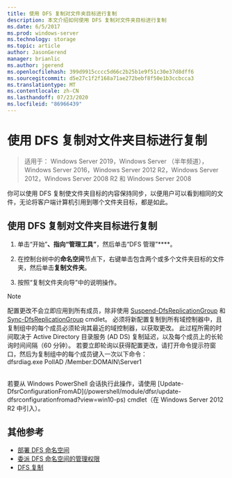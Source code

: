 ```yaml
---
title: 使用 DFS 复制对文件夹目标进行复制
description: 本文介绍如何使用 DFS 复制对文件夹目标进行复制
ms.date: 6/5/2017
ms.prod: windows-server
ms.technology: storage
ms.topic: article
author: JasonGerend
manager: brianlic
ms.author: jgerend
ms.openlocfilehash: 399d9915cccc5d66c2b25b1e9f51c30e37d8dff6
ms.sourcegitcommit: d5e27c1f2f168a71ae272bebf8f50e1b3ccbcca3
ms.translationtype: MT
ms.contentlocale: zh-CN
ms.lasthandoff: 07/23/2020
ms.locfileid: "86966439"
---
```

# <a name="replicate-folder-targets-using-dfs-replication"></a>使用 DFS 复制对文件夹目标进行复制

> 适用于： Windows Server 2019，Windows Server （半年频道），Windows Server 2016，Windows Server 2012 R2，Windows Server 2012，Windows Server 2008 R2 和 Windows Server 2008

你可以使用 DFS 复制使文件夹目标的内容保持同步，以便用户可以看到相同的文件，无论将客户端计算机引用到哪个文件夹目标，都是如此。

## <a name="to-replicate-folder-targets-using-dfs-replication"></a>使用 DFS 复制对文件夹目标进行复制

1.  单击“开始”****、指向“管理工具”****，然后单击“DFS 管理”****。

2.  在控制台树中的**命名空间**节点下，右键单击包含两个或多个文件夹目标的文件夹，然后单击**复制文件夹**。

3.  按照“复制文件夹向导”中的说明操作。

> [!NOTE]
> 配置更改不会立即应用到所有成员，除非使用 [Suspend-DfsReplicationGroup](/powershell/module/dfsr/suspend-dfsreplicationgroup?view=win10-ps) 和 [Sync-DfsReplicationGroup](/powershell/module/dfsr/sync-dfsreplicationgroup?view=win10-ps) cmdlet。 必须将新配置复制到所有域控制器中，且复制组中的每个成员必须轮询其最近的域控制器，以获取更改。 此过程所需的时间取决于 Active Directory 目录服务 (AD DS) 复制延迟，以及每个成员上的长轮询时间间隔（60 分钟）。 若要立即轮询以获得配置更改，请打开命令提示符窗口，然后为复制组中的每个成员键入一次以下命令： <br /> dfsrdiag.exe PollAD /Member:DOMAIN\Server1
<br />
若要从 Windows PowerShell 会话执行此操作，请使用 [Update-DfsrConfigurationFromAD](/powershell/module/dfsr/update-dfsrconfigurationfromad?view=win10-ps) cmdlet（在 Windows Server 2012 R2 中引入）。

## <a name="additional-references"></a>其他参考

-   [部署 DFS 命名空间](deploying-dfs-namespaces.md)
-   [委派 DFS 命名空间的管理权限](delegate-management-permissions-for-dfs-namespaces.md)
-   [DFS 复制](../dfs-replication/dfsr-overview.md)
